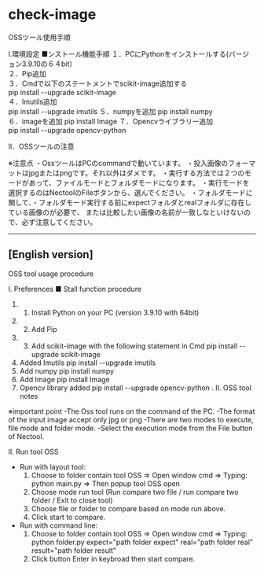 # check-image
OSSツール使用手順

I.環境設定
■ンストール機能手順
	１．PCにPythonをインストールする(バージョン3.9.10の６４bit）					
	２．Pip追加					
	３．Cmdで以下のステートメントでscikit-image追加する					
		pip install --upgrade scikit-image				
	４．Imutils追加					
		pip install --upgrade imutils
	５．numpyを追加
		pip install numpy			
	６．imageを追加
		pip install Image
	７．Opencvライブラリー追加					
		pip install --upgrade opencv-python
			
II．OSSツールの注意

※注意点
・OssツールはPCのcommandで動いています。
・投入画像のフォーマットはjpgまたはpngです。それ以外はダメです。
・実行する方法では２つのモードがあって、ファイルモードとフォルダモードになります。
・実行モードを選択するのはNectoolのFileボタンから、選んでください。
・フォルダモードに関して、・フォルダモード実行する前にexpectフォルダとrealフォルダに存在している画像のが必要で、
または比較したい画像の名前が一致しなといけないので、必ず注意してください。


-----------------------------------------------------------------------------------
[English version]
-----------------------------------------------------------------------------------

OSS tool usage procedure

I. Preferences
■ Stall function procedure
1. 1. Install Python on your PC (version 3.9.10 with 64bit)
2. 2. Add Pip
3. 3. Add scikit-image with the following statement in Cmd
pip install --upgrade scikit-image
4. Added Imutils
pip install --upgrade imutils
5. Add numpy
pip install numpy
6. Add Image
pip install Image
7. Opencv library added
pip install --upgrade opencv-python
.
II. OSS tool notes

※important point
-The Oss tool runs on the command of the PC.
-The format of the input image accept only jpg or png
-There are two modes to execute, file mode and folder mode.
-Select the execution mode from the File button of Nectool.

II. Run tool OSS
- Run with layout tool:
	1. Choose to folder contain tool OSS => Open window cmd => Typing: python main.py => Then popup tool OSS open
	2. Choose mode run tool (Run compare two file / run compare two folder / Exit to close tool)
	3. Choose file or folder to compare based on mode run above.
	4. Click start to compare.
- Run with command line:
	1. Choose to folder contain tool OSS => Open window cmd => Typing: python folder.py expect="path folder expect" real="path folder real" result="path folder result"
	2. Click button Enter in keybroad then start compare.


